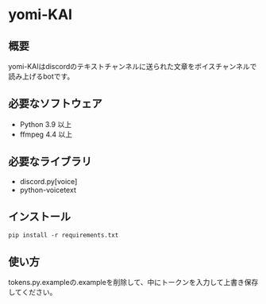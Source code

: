 # yomi-KAI
## 概要
yomi-KAIはdiscordのテキストチャンネルに送られた文章をボイスチャンネルで読み上げるbotです。
## 必要なソフトウェア
- Python 3.9 以上  
- ffmpeg 4.4 以上
## 必要なライブラリ
- discord.py[voice]  
- python-voicetext
## インストール
`pip install -r requirements.txt`
## 使い方
tokens.py.exampleの.exampleを削除して、中にトークンを入力して上書き保存してください。
